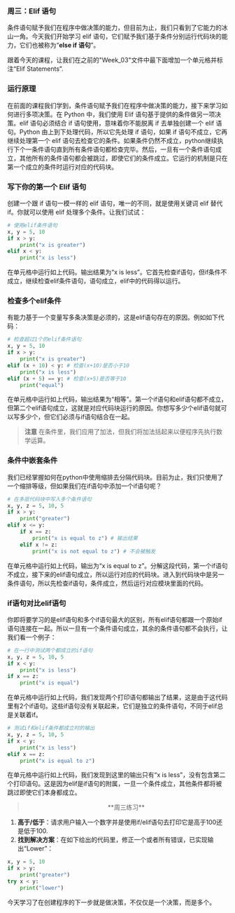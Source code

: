 ### 周三：Elif 语句

条件语句赋予我们在程序中做决策的能力，但目前为止，我们只看到了它能力的冰山一角。今天我们开始学习 elif 语句，它们赋予我们基于条件分别运行代码块的能力，它们也被称为“**else if 语句**”。

跟着今天的课程，让我们在之前的"Week_03"文件中最下面增加一个单元格并标注“Elif Statements”.

### 运行原理

在前面的课程我们学到，条件语句赋予我们在程序中做决策的能力，接下来学习如何进行多项决策。在 Python 中，我们使用 Elif 语句基于提供的条件做另一项决策。elif 语句必须结合 if 语句使用，意味着你不能脱离 if 去单独创建一个 elif 语句。Python 由上到下处理代码，所以它先处理 if 语句，如果 if 语句不成立，它再继续处理第一个 elif 语句去检查它的条件。如果条件仍然不成立，python继续执行下个一条件语句直到所有条件语句都检查完毕。然后，一旦有一个条件语句成立，其他所有的条件语句都会被跳过，即使它们的条件成立。它运行的机制是只在第一个成立的条件时运行对应的代码块。

### 写下你的第一个 Elif 语句

创建一个跟 if 语句一模一样的 elif 语句，唯一的不同，就是使用关键词 elif 替代if。你就可以使用 elif 处理多个条件。让我们试试：

```python
# 使用elif条件语句
x, y = 5, 10
if x > y:
    print("x is greater")
elif x < y:
    print("x is less")
```
在单元格中运行如上代码。输出结果为“x is less”。它首先检查if语句，但if条件不成立，继续检查elif条件语句，语句成立，elif中的代码得以运行。
### 检查多个elif条件
有能力基于一个变量写多条决策是必须的，这是elif语句存在的原因。例如如下代码：

```python
# 检查超过1个的elif条件语句
x, y = 5, 10
if x > y:
    print("x is greater")
elif (x + 10) < y: # 检查(x+10)是否小于10
    print("x is less")
elif (x + 5) == y: # 检查(x+5)是否等于10
    print("equal")
```
在单元格中运行如上代码，输出结果为“相等”。第一个if语句和elif语句都不成立，但第二个elif语句成立，这就是对应代码块运行的原因。你想写多少个elif语句就可以写多少个，但它们必须与if语句结合在一起。
>**注意** 在条件里，我们应用了加法，但我们将加法括起来以便程序先执行数学运算。
### 条件中嵌套条件

我们已经掌握如何在python中使用缩排去分隔代码块。目前为止，我们只使用了一个缩排等级，但如果我们在if语句中添加一个if语句呢？

```python
# 在多层代码块中写入多个条件语句
x, y, z = 5, 10, 5
if x > y:
    print("greater")
elif x <= y:
    if x == z:
        print("x is equal to z") # 输出结果
    elif x != z:
        print("x is not equal to z") # 不会被触发
```

在单元格中运行如上代码，输出为“x is equal to z”。分解这段代码，第一个if语句不成立，接下来的elif语句成立，所以运行对应的代码块。进入到代码块中是另一条件语句，所以先检查if语句，条件成立，然后运行对应模块里面的代码。
### if语句对比elif语句
你即将要学习的是elif语句和多个if语句最大的区别，所有elif语句都跟一个原始if语句连接在一起。所以一旦有一个条件语句成立，其余的条件语句都不会执行，让我们看一个例子：

```python
# 在一行中测试两个都成立的if语句
x, y, z = 5, 10, 5
if x < y:
    print("x is less")
if x == z:
    print("x is equal")
```
在单元格中运行如上代码，我们发现两个打印语句都输出了结果，这是由于这代码里有2个if语句。这些if语句没有关联起来，它们是独立的条件语句，不同于elif总是关联着if。

```python
# 测试if和elif条件都成立时的输出
x, y, z = 5, 10, 5
if x < y:
    print("x is less")
elif x == z:
    print("x is equal to z")
```
在单元格中运行如上代码，我们发现到这里的输出只有“x is less”，没有包含第二个打印语句。这是因为elif是if语句的附属，一旦一个条件成立，其他条件都将被跳过即使它们本身都成立。
> <center>**周三练习**</center>
1. **高于/低于**：请求用户输入一个数字并是使用if/elif语句去打印它是高于100还是低于100.
2. **找到解决方案**：在如下给出的代码里，修正一个或者所有错误，已实现输出“Lower”：

```python
x, y = 5, 10
if x > y:
    print("greater")
try x < y:
    print("lower")
```

今天学习了在创建程序的下一步就是做决策，不仅仅是一个决策，而是多个。


